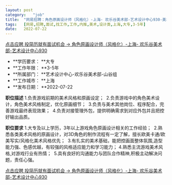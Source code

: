 ```yaml
---
layout:	post
category:	"job"
title:	"网易招聘：角色原画设计师（风格化）-上海- 欢乐谷美术部-艺术设计中心930-美术-设计类-上海大专3-5年"
tags:	[网易,招聘,面试,找工作,工作,内推,美术,设计类,上海,大专,3-5年]
date:	2022-07-22
---
```


[点击应聘 投简历就有面试机会 -> 角色原画设计师（风格化）-上海- 欢乐谷美术部-艺术设计中心930](http://mobile.bole.netease.com/bole/boleDetail?id=38942&employeeId=346f03c3cda5f04c&key=all)



- **学历要求： **大专
- **工作年限： **3-5年
- **所属部门： **艺术设计中心-欢乐谷美术部-山谷组
- **工作城市： **上海
- **发布日期： **2022-07-22



**职位描述**
1.负责游戏前期的美术风格和原画设定； 
2.负责游戏中的角色美术设计，角色美术风格制定，优化原画细节；
 3.负责与美术其他岗位、程序配合，完善游戏最终表现效果；
 4.负责对接管理外包，提供明确需求到对应外包并且把控好输出品质。



**职位要求**
1.大专及以上学历，3年以上游戏角色原画设计相关的工作经验； 
2.熟悉各类美术风格的原画设计，对3D角色的制作流程有一定了解，擅长欧美卡通/欧美写实/风格化美术风格优先；
 3.有扎实的美术基础，能把控画面整体氛围,造型能力强、色感优越，有较强的风格适应能力和学习能力；
4.熟悉主流游戏美术风格,对游戏行业有热情； 
5.具有良好的沟通能力与团队合作精神,积极主动解决问题，责任心强。



[点击应聘 投简历就有面试机会 -> 角色原画设计师（风格化）-上海- 欢乐谷美术部-艺术设计中心930](http://mobile.bole.netease.com/bole/boleDetail?id=38942&employeeId=346f03c3cda5f04c&key=all)